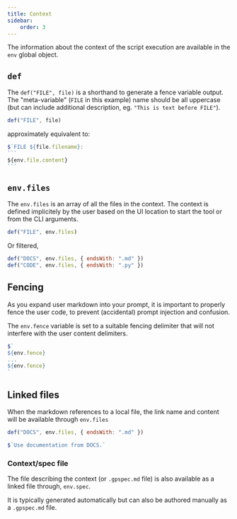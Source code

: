 ```yaml
---
title: Context
sidebar:
    order: 3
---
```


The information about the context of the script execution are available in the `env` global object.

## `def`

The `def("FILE", file)` is a shorthand to generate a fence variable output.
The "meta-variable" (`FILE` in this example) name should be all uppercase (but can include
additional description, eg. `"This is text before FILE"`).

```js
def("FILE", file)
```

approximately equivalent to:

````js
$`FILE ${file.filename}:
```
${env.file.content}
```
````

## `env.files`

The `env.files` is an array of all the files in the context. The context is defined implicitely
by the user based on the UI location to start the tool or from the CLI arguments.

```js
def("FILE", env.files)
```

Or filtered,

```js
def("DOCS", env.files, { endsWith: ".md" })
def("CODE", env.files, { endsWith: ".py" })
```

## Fencing

As you expand user markdown into your prompt, it is important to properly fence the user code, to prevent (accidental) prompt injection and confusion.

The `env.fence` variable is set to a suitable fencing delimiter that will not interfere with the user content delimiters.

```js
$`
${env.fence}
...
${env.fence}
`
```

## Linked files

When the markdown references to a local file, the link name and content will be available through `env.files`

```js
def("DOCS", env.files, { endsWith: ".md" })

$`Use documentation from DOCS.`
```

### Context/spec file

The file describing the context (or `.gpspec.md` file) is also available as a linked file through, `env.spec`.

It is typically generated automatically but can also be authored manually as a `.gpspec.md` file.
